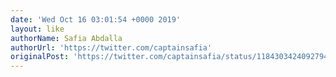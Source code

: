 ```yaml
---
date: 'Wed Oct 16 03:01:54 +0000 2019'
layout: like
authorName: Safia Abdalla
authorUrl: 'https://twitter.com/captainsafia'
originalPost: 'https://twitter.com/captainsafia/status/1184303424092794880'
---
```

